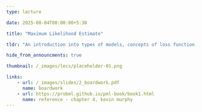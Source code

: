 ```yaml
---
type: lecture

date: 2025-08-04T08:00:00+5:30

title: "Maximum Likelihood Estimate"

tldr: "An introduction into types of models, concepts of loss function, likelihood, entropy."

hide_from_announcments: true

thumbnail: /_images/lecs/placeholder-01.png

links: 
    - url: /_images/slides/2_boardwork.pdf
      name: boardwork  
    - url: https://probml.github.io/pml-book/book1.html
      name: reference - chapter 4, kevin murphy
---
```

